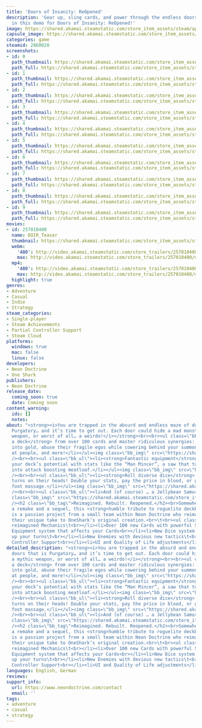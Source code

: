 ```yaml
---
title: 'Doors of Insanity: ReOpened'
description: 'Gear up, sling cards, and power through the endless doors of Purgatory
  in this demo for Doors of Insanity: ReOpened!'
image: https://shared.akamai.steamstatic.com/store_item_assets/steam/apps/2860020/header.jpg?t=1732511593
capsule_image: https://shared.akamai.steamstatic.com/store_item_assets/steam/apps/2860020/capsule_231x87.jpg?t=1732511593
categories: game
steamid: 2860020
screenshots:
- id: 0
  path_thumbnail: https://shared.akamai.steamstatic.com/store_item_assets/steam/apps/2860020/ss_2e56f1071c08119db85c1a983fa78514f8001119.600x338.jpg?t=1732511593
  path_full: https://shared.akamai.steamstatic.com/store_item_assets/steam/apps/2860020/ss_2e56f1071c08119db85c1a983fa78514f8001119.1920x1080.jpg?t=1732511593
- id: 1
  path_thumbnail: https://shared.akamai.steamstatic.com/store_item_assets/steam/apps/2860020/ss_65fd157cfeb85ef9624556d1d2d1f3b2e8f26d54.600x338.jpg?t=1732511593
  path_full: https://shared.akamai.steamstatic.com/store_item_assets/steam/apps/2860020/ss_65fd157cfeb85ef9624556d1d2d1f3b2e8f26d54.1920x1080.jpg?t=1732511593
- id: 2
  path_thumbnail: https://shared.akamai.steamstatic.com/store_item_assets/steam/apps/2860020/ss_5725f0e46c014fd47bc70f9b49fe62f79f23e302.600x338.jpg?t=1732511593
  path_full: https://shared.akamai.steamstatic.com/store_item_assets/steam/apps/2860020/ss_5725f0e46c014fd47bc70f9b49fe62f79f23e302.1920x1080.jpg?t=1732511593
- id: 3
  path_thumbnail: https://shared.akamai.steamstatic.com/store_item_assets/steam/apps/2860020/ss_0a41899718abb31da3f16e224f5f99df35af74b5.600x338.jpg?t=1732511593
  path_full: https://shared.akamai.steamstatic.com/store_item_assets/steam/apps/2860020/ss_0a41899718abb31da3f16e224f5f99df35af74b5.1920x1080.jpg?t=1732511593
- id: 4
  path_thumbnail: https://shared.akamai.steamstatic.com/store_item_assets/steam/apps/2860020/ss_da567238f5f8996835899317ddf037d50bf03a35.600x338.jpg?t=1732511593
  path_full: https://shared.akamai.steamstatic.com/store_item_assets/steam/apps/2860020/ss_da567238f5f8996835899317ddf037d50bf03a35.1920x1080.jpg?t=1732511593
- id: 5
  path_thumbnail: https://shared.akamai.steamstatic.com/store_item_assets/steam/apps/2860020/ss_958f0eff5b82a7ad0af98769ef0526c1206a5ce3.600x338.jpg?t=1732511593
  path_full: https://shared.akamai.steamstatic.com/store_item_assets/steam/apps/2860020/ss_958f0eff5b82a7ad0af98769ef0526c1206a5ce3.1920x1080.jpg?t=1732511593
- id: 6
  path_thumbnail: https://shared.akamai.steamstatic.com/store_item_assets/steam/apps/2860020/ss_7d32e3d0ca58a0ae44c833e51cd7881d3840cb9c.600x338.jpg?t=1732511593
  path_full: https://shared.akamai.steamstatic.com/store_item_assets/steam/apps/2860020/ss_7d32e3d0ca58a0ae44c833e51cd7881d3840cb9c.1920x1080.jpg?t=1732511593
- id: 7
  path_thumbnail: https://shared.akamai.steamstatic.com/store_item_assets/steam/apps/2860020/ss_a0b66c3d0850a38393eb41ee7fc8c0e95f21aded.600x338.jpg?t=1732511593
  path_full: https://shared.akamai.steamstatic.com/store_item_assets/steam/apps/2860020/ss_a0b66c3d0850a38393eb41ee7fc8c0e95f21aded.1920x1080.jpg?t=1732511593
- id: 8
  path_thumbnail: https://shared.akamai.steamstatic.com/store_item_assets/steam/apps/2860020/ss_156576ca509631a9ed7a9172c0708355732fa66a.600x338.jpg?t=1732511593
  path_full: https://shared.akamai.steamstatic.com/store_item_assets/steam/apps/2860020/ss_156576ca509631a9ed7a9172c0708355732fa66a.1920x1080.jpg?t=1732511593
- id: 9
  path_thumbnail: https://shared.akamai.steamstatic.com/store_item_assets/steam/apps/2860020/ss_1f200e4aa0f50420b1d1c0542d33b620d9c11f5c.600x338.jpg?t=1732511593
  path_full: https://shared.akamai.steamstatic.com/store_item_assets/steam/apps/2860020/ss_1f200e4aa0f50420b1d1c0542d33b620d9c11f5c.1920x1080.jpg?t=1732511593
movies:
- id: 257010400
  name: DOIR_Teaser
  thumbnail: https://shared.akamai.steamstatic.com/store_item_assets/steam/apps/257010400/movie.293x165.jpg?t=1728616236
  webm:
    '480': http://video.akamai.steamstatic.com/store_trailers/257010400/movie480_vp9.webm?t=1728616236
    max: http://video.akamai.steamstatic.com/store_trailers/257010400/movie_max_vp9.webm?t=1728616236
  mp4:
    '480': http://video.akamai.steamstatic.com/store_trailers/257010400/movie480.mp4?t=1728616236
    max: http://video.akamai.steamstatic.com/store_trailers/257010400/movie_max.mp4?t=1728616236
  highlight: true
genres:
- Adventure
- Casual
- Indie
- Strategy
steam_categories:
- Single-player
- Steam Achievements
- Partial Controller Support
- Steam Cloud
platforms:
  windows: true
  mac: false
  linux: false
developers:
- Neon Doctrine
- One Shark
publishers:
- Neon Doctrine
release_date:
  coming_soon: true
  date: Coming soon
content_warning:
  ids: []
  notes:
about: "<strong><i>You are trapped in the absurd and endless maze of doors that is
  Purgatory… and it’s time to get out. Each door could hide a mad monster, a mythic
  weapon, or worst of all… a weirdo!</i></strong><br><br><ul class=\"bb_ul\"><li><strong>Build
  a deck</strong> from over 100 cards and master ridiculous synergies: turn your enemies
  into gold, abuse their fragile egos while cowering behind your summons, throw food
  at people, and more!</li></ul><img class=\"bb_img\" src=\"https://shared.akamai.steamstatic.com/store_item_assets/steam/apps/2860020/extras/Cards.gif?t=1732511593\"
  /><br><br><ul class=\"bb_ul\"><li><strong>Fantastic equipment</strong> to boost
  your deck’s potential with stats like the “Man Mincer”, a saw that turns enemies
  into attack boosting meatloaf.</li></ul><img class=\"bb_img\" src=\"https://shared.akamai.steamstatic.com/store_item_assets/steam/apps/2860020/extras/EQ.gif?t=1732511593\"
  /><br><br><ul class=\"bb_ul\"><li><strong>Roll diverse dice</strong> that turn your
  turns on their heads! Double your stats, pay the price in blood, or get a lovely
  foot massage.</li></ul><img class=\"bb_img\" src=\"https://shared.akamai.steamstatic.com/store_item_assets/steam/apps/2860020/extras/Dice.gif?t=1732511593\"
  /><br><br><ul class=\"bb_ul\"><li>And (of course) … a Jellybean Samurai.</li></ul><img
  class=\"bb_img\" src=\"https://shared.akamai.steamstatic.com/store_item_assets/steam/apps/2860020/extras/Jelly.gif?t=1732511593\"
  /><h2 class=\"bb_tag\">Reimagined. Rebuilt. Reopened.</h2><br>Somewhere between
  a remake and a sequel, this <strong>humble tribute to roguelite deckbuilders</strong>
  is a passion project from a small team within Neon Doctrine who reimagined and added
  their unique take to OneShark’s original creation.<br>\t<br><ul class=\"bb_ul\"><li>Completely
  reimagined Mechanics\t<br></li><li>Over 100 new Cards with powerful Synergies\t<br></li><li>New
  Equipment system that affects your Cards<br></li><li>New Dice system that spices
  up your turns\t<br></li><li>New Enemies with devious new tactics\t<br></li><li>Full
  Controller Support<br></li><li>UI and Quality of Life adjustments</li></ul>"
detailed_description: "<strong><i>You are trapped in the absurd and endless maze of
  doors that is Purgatory… and it’s time to get out. Each door could hide a mad monster,
  a mythic weapon, or worst of all… a weirdo!</i></strong><br><br><ul class=\"bb_ul\"><li><strong>Build
  a deck</strong> from over 100 cards and master ridiculous synergies: turn your enemies
  into gold, abuse their fragile egos while cowering behind your summons, throw food
  at people, and more!</li></ul><img class=\"bb_img\" src=\"https://shared.akamai.steamstatic.com/store_item_assets/steam/apps/2860020/extras/Cards.gif?t=1732511593\"
  /><br><br><ul class=\"bb_ul\"><li><strong>Fantastic equipment</strong> to boost
  your deck’s potential with stats like the “Man Mincer”, a saw that turns enemies
  into attack boosting meatloaf.</li></ul><img class=\"bb_img\" src=\"https://shared.akamai.steamstatic.com/store_item_assets/steam/apps/2860020/extras/EQ.gif?t=1732511593\"
  /><br><br><ul class=\"bb_ul\"><li><strong>Roll diverse dice</strong> that turn your
  turns on their heads! Double your stats, pay the price in blood, or get a lovely
  foot massage.</li></ul><img class=\"bb_img\" src=\"https://shared.akamai.steamstatic.com/store_item_assets/steam/apps/2860020/extras/Dice.gif?t=1732511593\"
  /><br><br><ul class=\"bb_ul\"><li>And (of course) … a Jellybean Samurai.</li></ul><img
  class=\"bb_img\" src=\"https://shared.akamai.steamstatic.com/store_item_assets/steam/apps/2860020/extras/Jelly.gif?t=1732511593\"
  /><h2 class=\"bb_tag\">Reimagined. Rebuilt. Reopened.</h2><br>Somewhere between
  a remake and a sequel, this <strong>humble tribute to roguelite deckbuilders</strong>
  is a passion project from a small team within Neon Doctrine who reimagined and added
  their unique take to OneShark’s original creation.<br>\t<br><ul class=\"bb_ul\"><li>Completely
  reimagined Mechanics\t<br></li><li>Over 100 new Cards with powerful Synergies\t<br></li><li>New
  Equipment system that affects your Cards<br></li><li>New Dice system that spices
  up your turns\t<br></li><li>New Enemies with devious new tactics\t<br></li><li>Full
  Controller Support<br></li><li>UI and Quality of Life adjustments</li></ul>"
languages: English, German
reviews:
support_info:
  url: https://www.neondoctrine.com/contact
  email: ''
tags:
- adventure
- casual
- strategy
---
```


